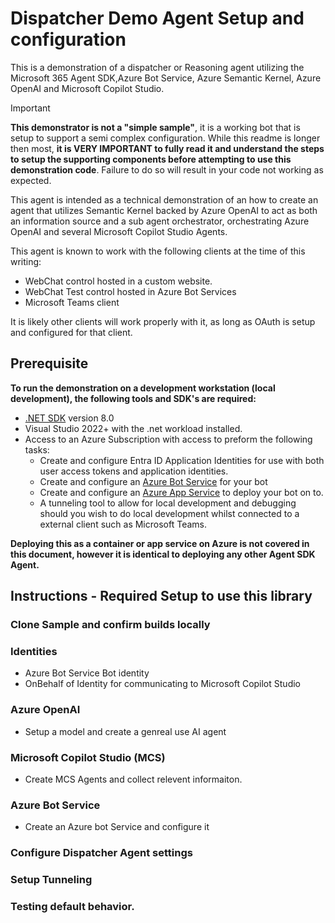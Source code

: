 ﻿# Dispatcher Demo Agent Setup and configuration
This is a demonstration of a dispatcher or Reasoning agent utilizing the Microsoft 365 Agent SDK,Azure Bot Service, Azure Semantic Kernel, Azure OpenAI and Microsoft Copilot Studio.

> [!IMPORTANT]
> **This demonstrator is not a "simple sample"**, it is a working bot that is setup to support a semi complex configuration. While this readme is longer then most, **it is VERY IMPORTANT to fully read it and understand the steps to setup the supporting components before attempting to use this demonstration code**.  Failure to do so will result in your code not working as expected.


This agent is intended as a technical demonstration of an how to create an agent that utilizes Semantic Kernel backed by Azure OpenAI to act as both an information source and a sub agent orchestrator, orchestrating Azure OpenAI and several Microsoft Copilot Studio Agents.

This agent is known to work with the following clients at the time of this writing:

- WebChat control hosted in a custom website.
- WebChat Test control hosted in Azure Bot Services
- Microsoft Teams client

It is likely other clients will work properly with it, as long as OAuth is setup and configured for that client.

## Prerequisite

**To run the demonstration on a development workstation (local development), the following tools and SDK's are required:**

- [.NET SDK](https://dotnet.microsoft.com/download) version 8.0
- Visual Studio 2022+ with the .net workload installed.
- Access to an Azure Subscription with access to preform the following tasks:
  - Create and configure Entra ID Application Identities for use with both user access tokens and application identities. 
  - Create and configure an [Azure Bot Service](https://aka.ms/AgentsSDK-CreateBot) for your bot
  - Create and configure an [Azure App Service](https://learn.microsoft.com/azure/app-service/) to deploy your bot on to.
  - A tunneling tool to allow for local development and debugging should you wish to do local development whilst connected to a external client such as Microsoft Teams.

**Deploying this as a container or app service on Azure is not covered in this document, however it is identical to deploying any other Agent SDK Agent.**

## Instructions - Required Setup to use this library

### Clone Sample and confirm builds locally

### Identities

- Azure Bot Service Bot identity
- OnBehalf of Identity for communicating to Microsoft Copilot Studio 

### Azure OpenAI

- Setup a model and create a genreal use AI agent

### Microsoft Copilot Studio (MCS)

- Create MCS Agents and collect relevent informaiton. 

### Azure Bot Service

- Create an Azure bot Service and configure it 

### Configure Dispatcher Agent settings

### Setup Tunneling

### Testing default behavior. 

